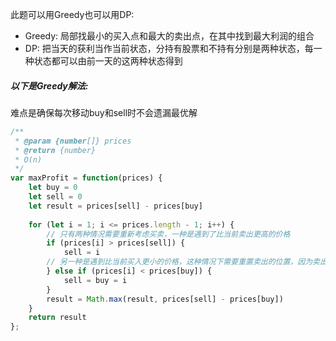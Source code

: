 此题可以用Greedy也可以用DP:
* Greedy: 局部找最小的买入点和最大的卖出点，在其中找到最大利润的组合
* DP: 把当天的获利当作当前状态，分持有股票和不持有分别是两种状态，每一种状态都可以由前一天的这两种状态得到



##### 以下是Greedy解法:
难点是确保每次移动buy和sell时不会遗漏最优解

```javascript
/**
 * @param {number[]} prices
 * @return {number}
 * O(n)
 */
var maxProfit = function(prices) {
    let buy = 0
    let sell = 0
    let result = prices[sell] - prices[buy]
    
    for (let i = 1; i <= prices.length - 1; i++) {
        // 只有两种情况需要重新考虑买卖，一种是遇到了比当前卖出更高的价格
        if (prices[i] > prices[sell]) {
            sell = i
        // 另一种是遇到比当前买入更小的价格，这种情况下需要重置卖出的位置，因为卖出位置一定要大于买入位置
        } else if (prices[i] < prices[buy]) {
            sell = buy = i
        }
        result = Math.max(result, prices[sell] - prices[buy])
    }
    return result  
};
```
